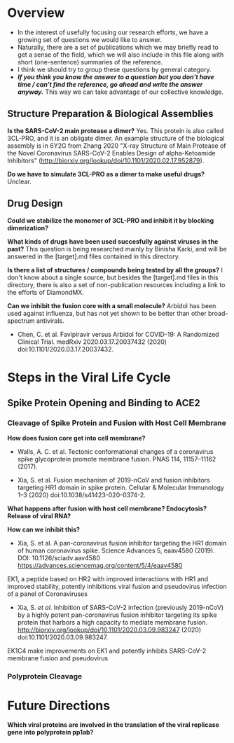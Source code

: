 # **Overview**
* In the interest of usefully focusing our research efforts, we have a growing set of questions we would like to answer.
* Naturally, there are a set of publications which we may briefly read to get a sense of the field, which we will also include in this file along with short (one-sentence) summaries of the reference.
* I think we should try to group these questions by general category.
* **_If you think you know the answer to a question but you don't have time / can't find the reference, go ahead and write the answer anyway._** This way we can take advantage of our collective knowledge.

## **Structure Preparation & Biological Assemblies**
**Is the SARS-CoV-2 main protease a dimer?**
Yes. This protein is also called 3CL-PRO, and it is an obligate dimer. An example structure of the biological assembly is in 6Y2G from Zhang 2020 "X-ray Structure of Main Protease of the Novel Coronavirus SARS-CoV-2 Enables Design of alpha-Ketoamide Inhibitors" (http://biorxiv.org/lookup/doi/10.1101/2020.02.17.952879).

**Do we have to simulate 3CL-PRO as a dimer to make useful drugs?**
Unclear.


## **Drug Design**
**Could we stabilize the monomer of 3CL-PRO and inhibit it by blocking dimerization?**

**What kinds of drugs have been used succesfully against viruses in the past?**
This question is being researched mainly by Binisha Karki, and will be answered in the [target].md files contained in this directory.

**Is there a list of structures / compounds being tested by all the groups?**
I don't know about a single source, but besides the [target].md files in this directory, there is also a set of non-publication resources including a link to the efforts of DiamondMX.

**Can we inhibit the fusion core with a small molecule?**
Arbidol has been used against influenza, but has not yet shown to be better than other broad-spectrum antivirals.
* Chen, C. et al. Favipiravir versus Arbidol for COVID-19: A Randomized Clinical Trial. medRxiv 2020.03.17.20037432 (2020) doi:10.1101/2020.03.17.20037432.



# **Steps in the Viral Life Cycle**
## Spike Protein Opening and Binding to ACE2

### Cleavage of Spike Protein and Fusion with Host Cell Membrane
**How does fusion core get into cell membrane?**

* Walls, A. C. et al. Tectonic conformational changes of a coronavirus spike glycoprotein promote membrane fusion. PNAS 114, 11157–11162 (2017).

* Xia, S. et al. Fusion mechanism of 2019-nCoV and fusion inhibitors targeting HR1 domain in spike protein. Cellular & Molecular Immunology 1–3 (2020) doi:10.1038/s41423-020-0374-2.



**What happens after fusion with host cell membrane? Endocytosis? Release of viral RNA?**

**How can we inhibit this?**
* Xia, S. et al. A pan-coronavirus fusion inhibitor targeting the HR1 domain of human coronavirus spike. Science Advances 5, eaav4580 (2019). DOI: 10.1126/sciadv.aav4580 https://advances.sciencemag.org/content/5/4/eaav4580

EK1, a peptide based on HR2 with improved interactions with HR1 and improved stability, potently inhibitions viral fusion and pseudovirus infection of a panel of Coronaviruses

* Xia, S. _et al_. Inhibition of SARS-CoV-2 infection (previously 2019-nCoV) by a highly potent pan-coronavirus fusion inhibitor targeting its spike protein that harbors a high capacity to mediate membrane fusion. http://biorxiv.org/lookup/doi/10.1101/2020.03.09.983247 (2020) doi:10.1101/2020.03.09.983247.

EK1C4 make improvements on EK1 and potently inhibits SARS-CoV-2 membrane fusion and pseudovirus




### Polyprotein Cleavage






# **Future Directions**
**Which viral proteins are involved in the translation of the viral replicase gene into polyprotein pp1ab?**
